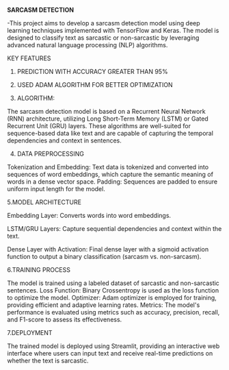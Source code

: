 **SARCASM DETECTION** 

-This project aims to develop a sarcasm detection model using deep learning techniques implemented with TensorFlow and Keras. The model is designed to classify text as sarcastic or non-sarcastic by leveraging advanced natural language processing (NLP) algorithms.

KEY FEATURES 
1. PREDICTION WITH ACCURACY GREATER THAN 95%
   
2. USED ADAM ALGORITHM FOR BETTER OPTIMIZATION
   
3. ALGORITHM:

The sarcasm detection model is based on a Recurrent Neural Network (RNN) architecture, utilizing Long Short-Term Memory (LSTM) or Gated Recurrent Unit (GRU) layers. These algorithms are well-suited for sequence-based data like text and are capable of capturing the temporal dependencies and context in sentences.
 
4. DATA PREPROCESSING

Tokenization and Embedding: Text data is tokenized and converted into sequences of word embeddings, which capture the semantic meaning of words in a dense vector space.
Padding: Sequences are padded to ensure uniform input length for the model.

5.MODEL ARCHITECTURE 

Embedding Layer: Converts words into word embeddings.


LSTM/GRU Layers: Capture sequential dependencies and context within the text.


Dense Layer with Activation: Final dense layer with a sigmoid activation function to output a binary classification (sarcasm vs. non-sarcasm).

6.TRAINING PROCESS

The model is trained using a labeled dataset of sarcastic and non-sarcastic sentences.
Loss Function: Binary Crossentropy is used as the loss function to optimize the model.
Optimizer: Adam optimizer is employed for training, providing efficient and adaptive learning rates.
Metrics: The model's performance is evaluated using metrics such as accuracy, precision, recall, and F1-score to assess its effectiveness.

7.DEPLOYMENT

The trained model is deployed using Streamlit, providing an interactive web interface where users can input text and receive real-time predictions on whether the text is sarcastic.
